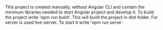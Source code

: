 This project is created manually, without Angular CLI and contain the minimum libraries needed to start Angular project and develop it.
To build the project write 'npm run build'. This will build the project in dist folder.
For server is used live-server. To start it write 'npm run serve'.
